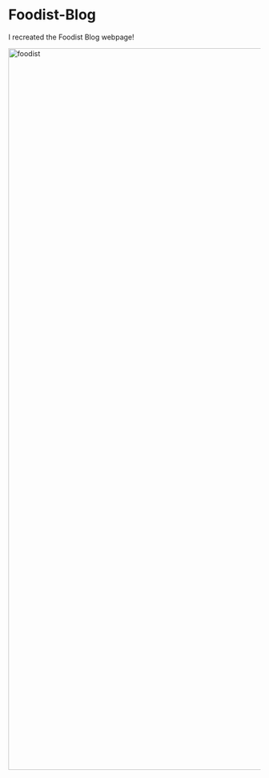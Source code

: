 # Foodist-Blog

I recreated the Foodist Blog webpage!

<img width="1438" alt="foodist" src="https://user-images.githubusercontent.com/88952205/133487505-d1da1f6e-977f-45f6-82a8-a89125b30903.png">
